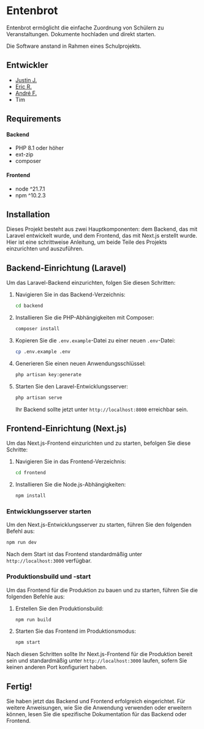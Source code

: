 # Entenbrot

Entenbrot ermöglicht die einfache Zuordnung von Schülern zu Veranstaltungen. Dokumente hochladen und direkt starten.

Die Software anstand in Rahmen eines Schulprojekts.

## Entwickler

- [Justin J.](https://github.com/ZyklopRT)
- [Eric R.](https://github.com/superzig)
- [André F.](https://github.com/itsandremov)
- Tim

## Requirements

#### Backend

- PHP 8.1 oder höher
- ext-zip
- composer

#### Frontend

- node ^21.7.1
- npm ^10.2.3

## Installation
    
Dieses Projekt besteht aus zwei Hauptkomponenten: dem Backend, das mit Laravel entwickelt wurde, und dem Frontend, das mit Next.js erstellt wurde. Hier ist eine schrittweise Anleitung, um beide Teile des Projekts einzurichten und auszuführen.

## Backend-Einrichtung (Laravel)

Um das Laravel-Backend einzurichten, folgen Sie diesen Schritten:

1. Navigieren Sie in das Backend-Verzeichnis:

   ```bash
   cd backend
   ```

2. Installieren Sie die PHP-Abhängigkeiten mit Composer:

   ```bash
   composer install
   ```

3. Kopieren Sie die `.env.example`-Datei zu einer neuen `.env`-Datei:

   ```bash
   cp .env.example .env
   ```

4. Generieren Sie einen neuen Anwendungsschlüssel:

   ```bash
   php artisan key:generate
   ```

5. Starten Sie den Laravel-Entwicklungsserver:

   ```bash
   php artisan serve
   ```

   Ihr Backend sollte jetzt unter `http://localhost:8000` erreichbar sein.

## Frontend-Einrichtung (Next.js)

Um das Next.js-Frontend einzurichten und zu starten, befolgen Sie diese Schritte:

1. Navigieren Sie in das Frontend-Verzeichnis:

   ```bash
   cd frontend
   ```

2. Installieren Sie die Node.js-Abhängigkeiten:

   ```bash
   npm install
   ```

### Entwicklungsserver starten

Um den Next.js-Entwicklungsserver zu starten, führen Sie den folgenden Befehl aus:

```bash
npm run dev
```

Nach dem Start ist das Frontend standardmäßig unter `http://localhost:3000` verfügbar.

### Produktionsbuild und -start

Um das Frontend für die Produktion zu bauen und zu starten, führen Sie die folgenden Befehle aus:

1. Erstellen Sie den Produktionsbuild:

   ```bash
   npm run build
   ```

2. Starten Sie das Frontend im Produktionsmodus:

   ```bash
   npm start
   ```

Nach diesen Schritten sollte Ihr Next.js-Frontend für die Produktion bereit sein und standardmäßig unter `http://localhost:3000` laufen, sofern Sie keinen anderen Port konfiguriert haben.

## Fertig!

Sie haben jetzt das Backend und Frontend erfolgreich eingerichtet. Für weitere Anweisungen, wie Sie die Anwendung verwenden oder erweitern können, lesen Sie die spezifische Dokumentation für das Backend oder Frontend.

